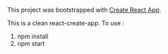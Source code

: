 This project was bootstrapped with [Create React App](https://github.com/facebookincubator/create-react-app).

This is a clean react-create-app.
To use :
1. npm install
2. npm start